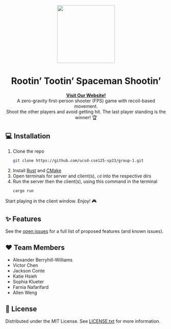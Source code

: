 <p align="center">
  <img width="180" src="https://icons-for-free.com/iconfiles/png/512/cosmos+helmet+safety+security+space+icon-1320168664149561684.png">
  <h1 align="center">Rootin’ Tootin’ Spaceman Shootin’</h1>
  <p align="center">
  <a href="https://cse125.ucsd.edu/2023/cse125g1/"><strong>Visit Our Website!</strong></a>
    <br />
    A zero-gravity first-person shooter (FPS) game with recoil-based movement.
    <br />
    Shoot the other players and avoid getting hit. The last player standing is the winner! 🏆
  </p>
</p>

## 💻 Installation

1. Clone the repo
    ```sh
    git clone https://github.com/ucsd-cse125-sp23/group-1.git
    ```
2. Install [Rust](https://www.rust-lang.org/tools/install) and [CMake](https://cmake.org/install/)
3. Open terminals for server and client(s), `cd` into the respective dirs
4. Run the server then the client(s), using this command in the terminal
    ```sh
    cargo run
    ```

Start playing in the client window. Enjoy! 🎮


## ✨ Features

See the [open issues](https://github.com/ucsd-cse125-sp23/group-1/issues) for a full list of proposed features (and known issues).

## ❤️ Team Members

- Alexander Berryhill-Williams
- Victor Chen
- Jackson Conte
- Katie Hsieh
- Sophia Klueter
- Farnia Nafarifard
- Allen Weng

## 📄 License

Distributed under the MIT License. See [LICENSE.txt](LICENSE.txt) for more information.